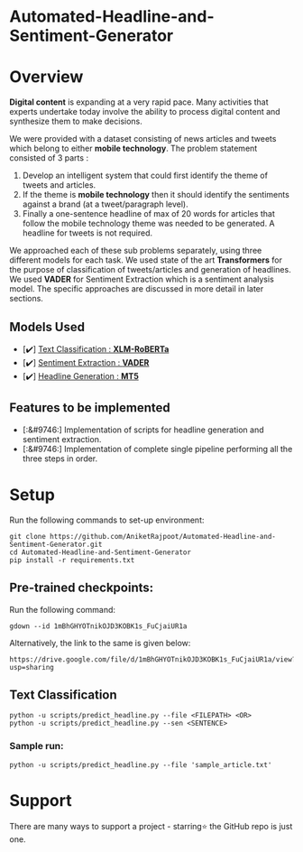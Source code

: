 # Automated-Headline-and-Sentiment-Generator
# Overview
**Digital content** is expanding at a very rapid pace. Many activities that experts undertake today involve the ability to process digital content and synthesize them to make decisions.

We were provided with a dataset consisting of news articles and tweets which belong to either **mobile technology**. The problem statement consisted of 3 parts : 

1. Develop an intelligent system that could first identify the theme of tweets and articles.
2. If the theme is **mobile technology** then it should identify the sentiments against a brand (at a tweet/paragraph level).
3. Finally a one-sentence headline of max of 20 words for articles that follow the mobile technology theme was needed to be generated. A headline for tweets is not required.

We approached each of these sub problems separately, using three different models for each task. We used state of the art **Transformers** for the purpose of
classification of tweets/articles and generation of headlines. We used **VADER** for Sentiment Extraction which is a sentiment analysis model. The specific
approaches are discussed in more detail in later sections.

## Models Used 
- [:heavy_check_mark:] [Text Classification : **XLM-RoBERTa**](Text_classification_code/)
- [:heavy_check_mark:] [Sentiment Extraction : **VADER**](Brand_and_sentiment_identification_code/)
- [:heavy_check_mark:] [Headline Generation : **MT5**](Headline_generation_code/)

## Features to be implemented
- [:&#9746:] Implementation of scripts for headline generation and sentiment extraction. 
- [:&#9746:] Implementation of complete single pipeline performing all the three steps in order. 

# Setup 

Run the following commands to set-up environment:  
```
git clone https://github.com/AniketRajpoot/Automated-Headline-and-Sentiment-Generator.git  
cd Automated-Headline-and-Sentiment-Generator  
pip install -r requirements.txt  
```
## Pre-trained checkpoints:  

Run the following command:
```
gdown --id 1mBhGHYOTnikOJD3KOBK1s_FuCjaiUR1a
```
Alternatively, the link to the same is given below:
```
https://drive.google.com/file/d/1mBhGHYOTnikOJD3KOBK1s_FuCjaiUR1a/view?usp=sharing
```

## Text Classification

```
python -u scripts/predict_headline.py --file <FILEPATH> <OR>  
python -u scripts/predict_headline.py --sen <SENTENCE>  
```

### Sample run:
```
python -u scripts/predict_headline.py --file 'sample_article.txt' 
```

# Support

There are many ways to support a project - starring⭐️ the GitHub repo is just one.
